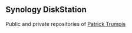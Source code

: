 ## Synology DiskStation

Public and private repositories of [Patrick Trumpis](https://github.com/ptrumpis)
